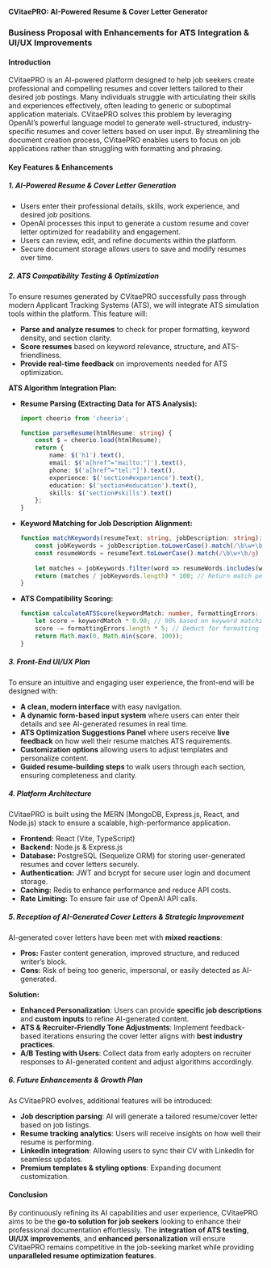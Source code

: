 **CVitaePRO: AI-Powered Resume & Cover Letter Generator**

### **Business Proposal with Enhancements for ATS Integration & UI/UX Improvements**

#### **Introduction**
CVitaePRO is an AI-powered platform designed to help job seekers create professional and compelling resumes and cover letters tailored to their desired job postings. Many individuals struggle with articulating their skills and experiences effectively, often leading to generic or suboptimal application materials. CVitaePRO solves this problem by leveraging OpenAI’s powerful language model to generate well-structured, industry-specific resumes and cover letters based on user input. By streamlining the document creation process, CVitaePRO enables users to focus on job applications rather than struggling with formatting and phrasing.

#### **Key Features & Enhancements**

##### **1. AI-Powered Resume & Cover Letter Generation**
- Users enter their professional details, skills, work experience, and desired job positions.
- OpenAI processes this input to generate a custom resume and cover letter optimized for readability and engagement.
- Users can review, edit, and refine documents within the platform.
- Secure document storage allows users to save and modify resumes over time.

##### **2. ATS Compatibility Testing & Optimization**
To ensure resumes generated by CVitaePRO successfully pass through modern Applicant Tracking Systems (ATS), we will integrate ATS simulation tools within the platform. This feature will:
- **Parse and analyze resumes** to check for proper formatting, keyword density, and section clarity.
- **Score resumes** based on keyword relevance, structure, and ATS-friendliness.
- **Provide real-time feedback** on improvements needed for ATS optimization.

**ATS Algorithm Integration Plan:**

- **Resume Parsing (Extracting Data for ATS Analysis):**
  ```typescript
  import cheerio from 'cheerio';
  
  function parseResume(htmlResume: string) {
      const $ = cheerio.load(htmlResume);
      return {
          name: $('h1').text(),
          email: $('a[href^="mailto:"]').text(),
          phone: $('a[href^="tel:"]').text(),
          experience: $('section#experience').text(),
          education: $('section#education').text(),
          skills: $('section#skills').text()
      };
  }
  ```
- **Keyword Matching for Job Description Alignment:**
  ```typescript
  function matchKeywords(resumeText: string, jobDescription: string): number {
      const jobKeywords = jobDescription.toLowerCase().match(/\b\w+\b/g) || [];
      const resumeWords = resumeText.toLowerCase().match(/\b\w+\b/g) || [];
      
      let matches = jobKeywords.filter(word => resumeWords.includes(word)).length;
      return (matches / jobKeywords.length) * 100; // Return match percentage
  }
  ```
- **ATS Compatibility Scoring:**
  ```typescript
  function calculateATSScore(keywordMatch: number, formattingErrors: string[]): number {
      let score = keywordMatch * 0.90; // 90% based on keyword matching
      score -= formattingErrors.length * 5; // Deduct for formatting issues
      return Math.max(0, Math.min(score, 100));
  }
  ```

##### **3. Front-End UI/UX Plan**
To ensure an intuitive and engaging user experience, the front-end will be designed with:
- **A clean, modern interface** with easy navigation.
- **A dynamic form-based input system** where users can enter their details and see AI-generated resumes in real time.
- **ATS Optimization Suggestions Panel** where users receive **live feedback** on how well their resume matches ATS requirements.
- **Customization options** allowing users to adjust templates and personalize content.
- **Guided resume-building steps** to walk users through each section, ensuring completeness and clarity.

##### **4. Platform Architecture**
CVitaePRO is built using the MERN (MongoDB, Express.js, React, and Node.js) stack to ensure a scalable, high-performance application.
- **Frontend:** React (Vite, TypeScript)
- **Backend:** Node.js & Express.js
- **Database:** PostgreSQL (Sequelize ORM) for storing user-generated resumes and cover letters securely.
- **Authentication:** JWT and bcrypt for secure user login and document storage.
- **Caching:** Redis to enhance performance and reduce API costs.
- **Rate Limiting:** To ensure fair use of OpenAI API calls.

##### **5. Reception of AI-Generated Cover Letters & Strategic Improvement**
AI-generated cover letters have been met with **mixed reactions**:
- **Pros:** Faster content generation, improved structure, and reduced writer’s block.
- **Cons:** Risk of being too generic, impersonal, or easily detected as AI-generated.

**Solution:**
- **Enhanced Personalization**: Users can provide **specific job descriptions** and **custom inputs** to refine AI-generated content.
- **ATS & Recruiter-Friendly Tone Adjustments**: Implement feedback-based iterations ensuring the cover letter aligns with **best industry practices**.
- **A/B Testing with Users**: Collect data from early adopters on recruiter responses to AI-generated content and adjust algorithms accordingly.

##### **6. Future Enhancements & Growth Plan**
As CVitaePRO evolves, additional features will be introduced:
- **Job description parsing**: AI will generate a tailored resume/cover letter based on job listings.
- **Resume tracking analytics**: Users will receive insights on how well their resume is performing.
- **LinkedIn integration**: Allowing users to sync their CV with LinkedIn for seamless updates.
- **Premium templates & styling options**: Expanding document customization.

#### **Conclusion**
By continuously refining its AI capabilities and user experience, CVitaePRO aims to be the **go-to solution for job seekers** looking to enhance their professional documentation effortlessly. The **integration of ATS testing**, **UI/UX improvements**, and **enhanced personalization** will ensure CVitaePRO remains competitive in the job-seeking market while providing **unparalleled resume optimization features**.

